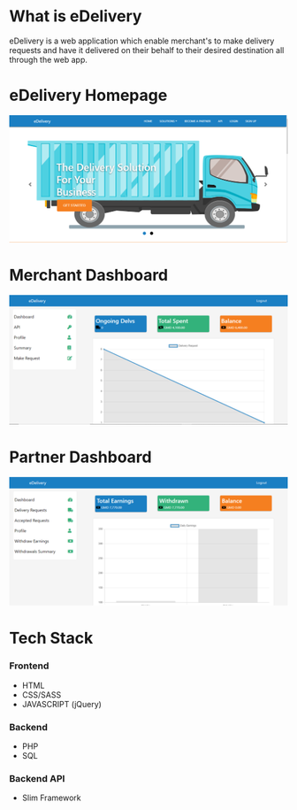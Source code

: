 # What is eDelivery
 eDelivery is a web application which enable merchant's to make delivery requests and have it delivered on their behalf to their desired destination all through the web app.
# eDelivery Homepage
![GitHub Logo](media/images/homepage.png)
# Merchant Dashboard
![GitHub Logo](media/images/merchant.png)
# Partner Dashboard
![GitHub Logo](media/images/partner.png)
# Tech Stack
### Frontend
  - HTML
  - CSS/SASS
  - JAVASCRIPT (jQuery)
### Backend
  - PHP
  - SQL
### Backend API
  - Slim Framework
